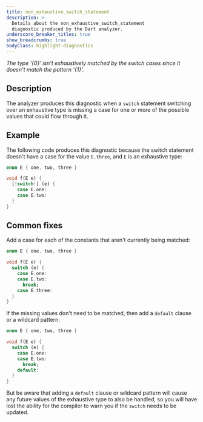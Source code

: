 ```yaml
---
title: non_exhaustive_switch_statement
description: >-
  Details about the non_exhaustive_switch_statement
  diagnostic produced by the Dart analyzer.
underscore_breaker_titles: true
show_breadcrumbs: true
bodyClass: highlight-diagnostics
---
```


_The type '{0}' isn't exhaustively matched by the switch cases since it doesn't
match the pattern '{1}'._

## Description

The analyzer produces this diagnostic when a `switch` statement switching
over an exhaustive type is missing a case for one or more of the possible
values that could flow through it.

## Example

The following code produces this diagnostic because the switch statement
doesn't have a case for the value `E.three`, and `E` is an exhaustive
type:

```dart
enum E { one, two, three }

void f(E e) {
  [!switch!] (e) {
    case E.one:
    case E.two:
  }
}
```

## Common fixes

Add a case for each of the constants that aren't currently being matched:

```dart
enum E { one, two, three }

void f(E e) {
  switch (e) {
    case E.one:
    case E.two:
      break;
    case E.three:
  }
}
```

If the missing values don't need to be matched, then add a `default`
clause or a wildcard pattern:

```dart
enum E { one, two, three }

void f(E e) {
  switch (e) {
    case E.one:
    case E.two:
      break;
    default:
  }
}
```

But be aware that adding a `default` clause or wildcard pattern will cause
any future values of the exhaustive type to also be handled, so you will
have lost the ability for the compiler to warn you if the `switch` needs
to be updated.

